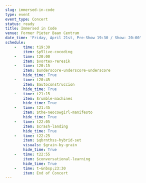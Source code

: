 ```yaml
---
slug: immersed-in-code
type: event
event_type: Concert
status: ready
title: Immersed in Code
venue: Former Pieter Baan Centrum
date_time: 'Friday, April 21st, Pre-Show 19:30 / Show: 20:00'
schedule:
    -   time: t19:30
        item: $p5live-cocoding
    -   time: t20:00
        item: $vortex-reresik
    -   time: t20:15
        item: $underscore-underscore-underscore
        hide_time: True
    -   time: t20:45
        item: $autoconstruccion 
        hide_time: True
    -   time: t21:15
        item: $rumble-machines
        hide_time: True
    -   time: t21:45
        item: $the-neocowgirl-manifesto 
        hide_time: True
    -   time: t22:05
        item: $crash-landing
        hide_time: True
    -   time: t22:25
        item: $qbrnthss-hybrid-set
        visuals: $grain-by-grain
        hide_time: True
    -   time: t22:55
        item: $conversational-learning
        hide_time: True
    -   time: t~&nbsp;23:30
        item: End of Concert
---
```

